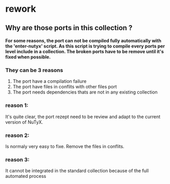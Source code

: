 # rework
## Why are those ports in this collection ?
#### For some reasons, the port can not be compiled fully automatically with the 'enter-nutyx' script. As this script is trying to compile every ports per level include in a collection. The broken ports have to be remove until it's fixed when possible.

### They can be 3 reasons

   1. The port have a compilation failure
   2. The port have files in conflits with other files port
   3. The port needs dependencies thats are not in any existing collection
   
### reason 1:
It's quite clear, the port rezept need to be review and adapt to the current version of NuTyX.
### reason 2: 
Is normaly very easy to fixe. Remove the files in conflits.
### reason 3:
It cannot be integrated in the standard collection because of the full automated process
